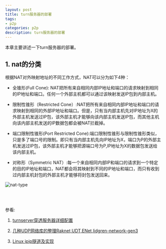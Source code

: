 ```yaml
---
layout: post
title: turn服务器的部署
tags:
- p2p
categories: p2p
description: turn服务器的部署
---
```


本章主要讲述一下turn服务器的部署。

<!-- more -->

## 1. nat的分类

根据NAT对外映射地址的不同工作方式，NAT可以分为如下4种：

* 全锥形(Full Cone): NAT把所有来自相同内部IP地址和端口的请求映射到相同的IP地址和端口。任何一个外部主机都可以通过该映射发送IP包到内部主机。

* 限制性锥形（Restricted Cone）:NAT把所有来自相同内部IP地址和端口的请求映射到相同的外部IP地址和端口。但是，只有当内部主机先对IP地址为X的外部主机发送过IP包，该外部主机才能够向该内部主机发送IP包，而其他主机向该内部主机发送的IP数据包都会被NAT拦截掉。


* 端口限制性锥形(Port Restricted Cone):端口限制性锥形与限制性锥形类似，只是多了端口号的限制。即只有当内部主机先向IP地址为X，端口为P的外部主机发送过IP包，该外部主机才能够把源端口号为P,IP地址为X的数据包发送给该内部主机。

* 对称形（Symmetric NAT）:每一个来自相同内部IP和端口的请求到一个特定的目的IP地址和端口，NAT都会将其映射到不同的IP地址和端口，而只有收到过内部主机封包的外部主机才能够将封包发送回来。

![nat-type](https://ivanzz1001.github.io/records/assets/img/p2p/p2p_nat_type.jpg)


<br />
<br />

参看:

1. [turnserver穿透服务器详细配置](https://blog.csdn.net/tst116/article/details/62217782?locationNum=9&fps=1)

2. [几种UDP网络库的整理Raknet,UDT,ENet,lidgren-network-gen3](https://blog.csdn.net/andyhebear/article/details/51210752)

3. [Linux ipip隧道及实现](https://www.cnblogs.com/weifeng1463/p/6805856.html)





<br />
<br />
<br />

